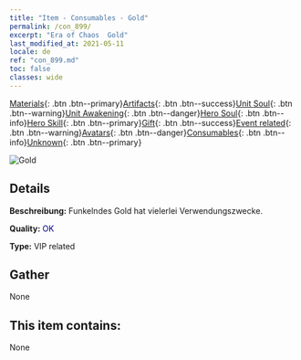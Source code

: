 ```yaml
---
title: "Item - Consumables - Gold"
permalink: /con_899/
excerpt: "Era of Chaos  Gold"
last_modified_at: 2021-05-11
locale: de
ref: "con_899.md"
toc: false
classes: wide
---
```

 [Materials](/ItemsDE/){: .btn .btn--primary}[Artifacts](/ItemsDE/Artifacts/){: .btn .btn--success}[Unit Soul](/ItemsDE/UnitSoul/){: .btn .btn--warning}[Unit Awakening](/ItemsDE/UnitAwakening/){: .btn .btn--danger}[Hero Soul](/ItemsDE/HeroSoul/){: .btn .btn--info}[Hero Skill](/ItemsDE/HeroSkill/){: .btn .btn--primary}[Gift](/ItemsDE/Gift/){: .btn .btn--success}[Event related](/ItemsDE/Events/){: .btn .btn--warning}[Avatars](/ItemsDE/Avatars/){: .btn .btn--danger}[Consumables](/ItemsDE/Consumables/){: .btn .btn--info}[Unknown](/ItemsDE/Unknown/){: .btn .btn--primary}

 ![Gold](/images/t/i_103.png)

## Details
 **Beschreibung:** Funkelndes Gold hat vielerlei Verwendungszwecke.

 **Quality:** <span style="color: #000080">OK</span>

 **Type:** VIP related

## Gather

  None

## This item contains:

  None

